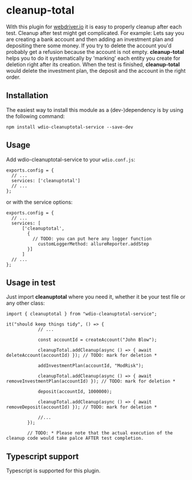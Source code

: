 # cleanup-total

With this plugin for [webdriver.io](https://webdriver.io/) it is easy to properly cleanup after each test.
Cleanup after test might get complicated. For example: Lets say you are creating a bank account and then adding an investment plan and depositing there some money. If you try to delete the account you'd probably get a refusion because the account is not empty. <b>cleanup-total</b> helps you to do it systematically by 'marking' each entity you create for deletion right after its creation. When the test is finished, <b>cleanup-total</b> would delete the investment plan, the deposit and the account in the right order.

<h2>Installation</h2>
The easiest way to install this module as a (dev-)dependency is by using the following command:

```
npm install wdio-cleanuptotal-service --save-dev
```

<h2>Usage</h2>

Add wdio-cleanuptotal-service to your `wdio.conf.js`:

```
exports.config = {
  // ...
  services: ['cleanuptotal']
  // ...
};
```
or with the service options:

```
exports.config = {
  // ...
  services: [
      ['cleanuptotal',
        {
          // TODO: you can put here any logger function
            customLoggerMethod: allureReporter.addStep
        }]
      ]
  // ...
};
```

<h2>Usage in test</h2>

Just import <b>cleanuptotal</b> where you need it, whether it be your test file or any other class:

```
import { cleanuptotal } from "wdio-cleanuptotal-service";

it("should keep things tidy", () => {
            // ...

            const accountId = createAccount("John Blow");
            
            cleanupTotal.addCleanup(async () => { await deleteAccount(accountId) }); // TODO: mark for deletion * 

            addInvestmentPlan(accountId, "ModRisk");

            cleanupTotal.addCleanup(async () => { await removeInvestmentPlan(accountId) }); // TODO: mark for deletion *
            
            deposit(accountId, 1000000);

            cleanupTotal.addCleanup(async () => { await removeDeposit(accountId) }); // TODO: mark for deletion *

            //...
        });

        // TODO: * Please note that the actual execution of the cleanup code would take palce AFTER test completion.
```

<h2>Typescript support</h2>

Typescript is supported for this plugin.